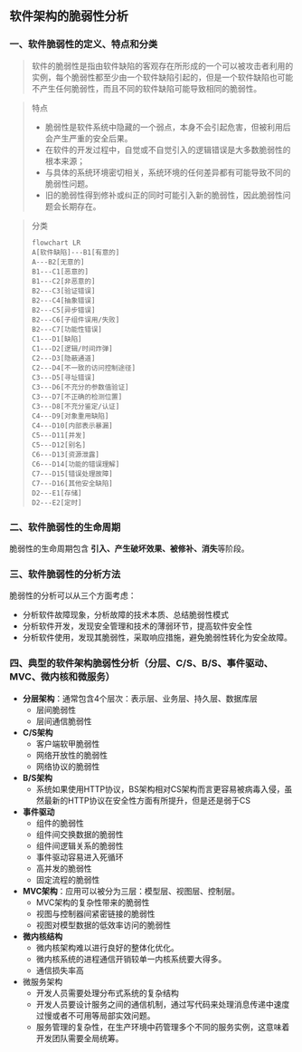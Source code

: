 ## 软件架构的脆弱性分析

### 一、软件脆弱性的定义、特点和分类

> 软件的脆弱性是指由软件缺陷的客观存在所形成的一个可以被攻击者利用的实例，每个脆弱性都至少由一个软件缺陷引起的，但是一个软件缺陷也可能不产生任何脆弱性，而且不同的软件缺陷可能导致相同的脆弱性。

> 特点
>
> - 脆弱性是软件系统中隐藏的一个弱点，本身不会引起危害，但被利用后会产生严重的安全后果。
> - 在软件的开发过程中，自觉或不自觉引入的逻辑错误是大多数脆弱性的根本来源；
> - 与具体的系统环境密切相关，系统环境的任何差异都有可能导致不同的脆弱性问题。
> - 旧的脆弱性得到修补或纠正的同时可能引入新的脆弱性，因此脆弱性问题会长期存在。

> 分类
>
> ```mermaid
> flowchart LR
> A[软件缺陷]---B1[有意的]
> A---B2[无意的]
> B1---C1[恶意的]
> B1---C2[非恶意的]
> B2---C3[验证错误]
> B2---C4[抽象错误]
> B2---C5[异步错误]
> B2---C6[子组件误用/失败]
> B2---C7[功能性错误]
> C1---D1[缺陷]
> C1---D2[逻辑/时间炸弹]
> C2---D3[隐蔽通道]
> C2---D4[不一致的访问控制途径]
> C3---D5[寻址错误]
> C3---D6[不充分的参数值验证]
> C3---D7[不正确的检测位置]
> C3---D8[不充分鉴定/认证]
> C4---D9[对象重用缺陷]
> C4---D10[内部表示暴漏]
> C5---D11[并发]
> C5---D12[别名]
> C6---D13[资源泄露]
> C6---D14[功能的错误理解]
> C7---D15[错误处理故障]
> C7---D16[其他安全缺陷]
> D2---E1[存储]
> D2---E2[定时]
> ```
>
> 

### 二、软件脆弱性的生命周期

脆弱性的生命周期包含 **引入、产生破坏效果、被修补、消失**等阶段。

### 三、软件脆弱性的分析方法

脆弱性的分析可以从三个方面考虑：

- 分析软件故障现象，分析故障的技术本质、总结脆弱性模式
- 分析软件开发，发现安全管理和技术的薄弱环节，提高软件安全性
- 分析软件使用，发现其脆弱性，采取响应措施，避免脆弱性转化为安全故障。

### 四、典型的软件架构脆弱性分析（分层、C/S、B/S、事件驱动、MVC、微内核和微服务）

- **分层架构**：通常包含4个层次：表示层、业务层、持久层、数据库层
  - 层间脆弱性
  - 层间通信脆弱性
- **C/S架构**
  - 客户端软甲脆弱性
  - 网络开放性的脆弱性
  - 网络协议的脆弱性
- **B/S架构**
  - 系统如果使用HTTP协议，BS架构相对CS架构而言更容易被病毒入侵，虽然最新的HTTP协议在安全性方面有所提升，但是还是弱于CS
- **事件驱动**
  - 组件的脆弱性
  - 组件间交换数据的脆弱性
  - 组件间逻辑关系的脆弱性
  - 事件驱动容易进入死循环
  - 高并发的脆弱性
  - 固定流程的脆弱性
- **MVC架构**：应用可以被分为三层：模型层、视图层、控制层。
  - MVC架构的复杂性带来的脆弱性
  - 视图与控制器间紧密链接的脆弱性
  - 视图对模型数据的低效率访问的脆弱性
- **微内核结构**
  - 微内核架构难以进行良好的整体化优化。
  - 微内核系统的进程通信开销较单一内核系统要大得多。
  - 通信损失率高
- 微服务架构
  - 开发人员需要处理分布式系统的复杂结构
  - 开发人员要设计服务之间的通信机制，通过写代码来处理消息传递中速度过慢或者不可用等局部实效问题。
  - 服务管理的复杂性，在生产环境中药管理多个不同的服务实例，这意味着开发团队需要全局统筹。

